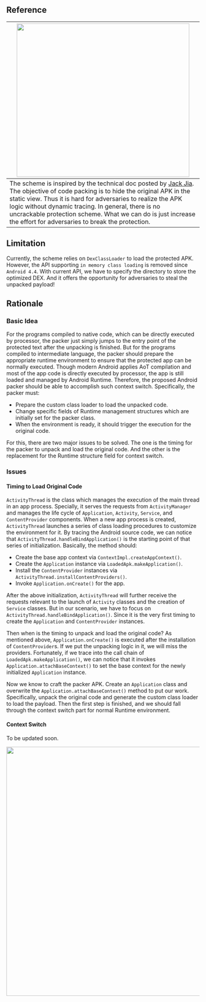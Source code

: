 
## **Reference**
| <img src="https://raw.githubusercontent.com/ZSShen/Android-Code-Morph/master/res/AndroidProtectionIntro.png" width="450px" height="400"/> |
|---|
| The scheme is inspired by the technical doc posted by [Jack Jia]. The objective of code packing is to hide the original APK in the static view. Thus it is hard for adversaries to realize the APK logic without dynamic tracing. In general, there is no uncrackable protection scheme. What we can do is just increase the effort for adversaries to break the protection. |

## **Limitation**
Currently, the scheme relies on `DexClassLoader` to load the protected APK. However, the API supporting `in memory class loading` is removed since `Android 4.4`. With current API, we have to specify the directory to store the optimized DEX. And it offers the opportunity for adversaries to steal the unpacked payload!  

## **Rationale**

### **Basic Idea**
For the programs compiled to native code, which can be directly executed by processor, the packer just simply jumps to the entry point of the protected text after the unpacking is finished. But for the programs compiled to intermediate language, the packer should prepare the appropriate runtime environment to ensure that the protected app can be normally executed. Though modern Android applies AoT compilation and most of the app code is directly executed by processor, the app is still loaded and managed by Android Runtime. Therefore, the proposed Android packer should be able to accomplish such context switch. Specifically, the packer must:  
  + Prepare the custom class loader to load the unpacked code.  
  + Change specific fields of Runtime management structures which are initially set for the packer class.  
  + When the environment is ready, it should trigger the execution for the original code.  

For this, there are two major issues to be solved. The one is the timing for the packer to unpack and load the original code. And the other is the replacement for the Runtime structure field for context switch.   

### **Issues**
#### **Timing to Load Original Code**
`ActivityThread` is the class which manages the execution of the main thread in an app process. Specially, it serves the requests from `ActivityManager` and manages the life cycle of `Application`, `Activity`, `Service`, and `ContentProvider` components. When a new app process is created, `ActivityThread` launches a series of class loading procedures to customize the environment for it. By tracing the Android source code, we can notice that `ActivityThread.handleBindApplication()` is the starting point of that series of initialization. Basically, the method should:  
+ Create the base app context via `ContextImpl.createAppContext()`.  
+ Create the `Application` instance via `LoadedApk.makeApplication()`.  
+ Install the `ContentProvider` instances via `ActivityThread.installContentProviders()`.
+ Invoke `Application.onCreate()` for the app.

After the above initialization, `ActivityThread` will further receive the requests relevant to the launch of `Activity` classes and the creation of `Service` classes. But in our scenario, we have to focus on `ActivityThread.handleBindApplication()`.  Since it is the very first timing to create the `Application` and `ContentProvider` instances. 

Then when is the timing to unpack and load the original code? As mentioned above, `Application.onCreate()` is executed after the installation of `ContentProvider`s. If we put the unpacking logic in it, we will miss the providers. Fortunately, if we trace into the call chain of `LoadedApk.makeApplication()`, we can notice that it invokes `Application.attachBaseContext()` to set the base context for the newly initialized `Application` instance.

Now we know to craft the packer APK. Create an `Application` class and overwrite the `Application.attachBaseContext()` method to put our work. Specifically, unpack the original code and generate the custom class loader to load the payload. Then the first step is finished, and we should fall through the context switch part for normal Runtime environment.  


#### **Context Switch**
To be updated soon.

<p align="center">
  <img src="https://github.com/ZSShen/Android-Code-Morph/blob/master/res/AndroidProtectionResearch.png" width="650px" height="650"/>
</p>




[Jack Jia]: http://blog.csdn.net/androidsecurity/article/details/8809542
